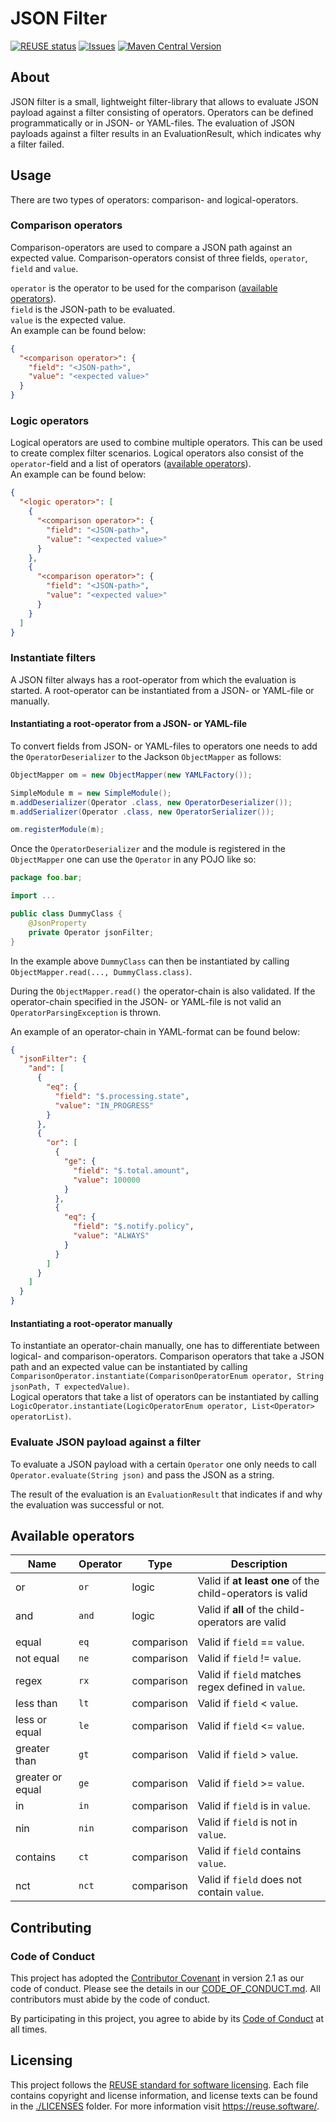 <!--
SPDX-FileCopyrightText: 2023 Deutsche Telekom AG

SPDX-License-Identifier: CC0-1.0    
-->

# JSON Filter <!-- omit in toc -->
[![REUSE status](https://api.reuse.software/badge/github.com/telekom/JSON-Filter)](https://api.reuse.software/info/github.com/telekom/JSON-Filter)
[![Issues](https://img.shields.io/github/issues/telekom/JSON-Filter?style=flat)](https://github.com/telekom/JSON-Filter/issues)
[![Maven Central Version](https://img.shields.io/maven-central/v/de.telekom/json-filter)](https://central.sonatype.com/artifact/de.telekom/json-filter)


## About

JSON filter is a small, lightweight filter-library that allows to evaluate JSON payload against a filter consisting of
operators.
Operators can be defined programmatically or in JSON- or YAML-files.
The evaluation of JSON payloads against a filter results in an EvaluationResult, which indicates why a filter failed.

## Usage

There are two types of operators: comparison- and logical-operators.

### Comparison operators

Comparison-operators are used to compare a JSON path against an expected value.
Comparison-operators consist of three fields, `operator`, `field` and `value`.

`operator` is the operator to be used for the comparison ([available operators](#available-operators)).  
`field` is the JSON-path to be evaluated.  
`value` is the expected value.  
An example can be found below:

```json
{
  "<comparison operator>": {
    "field": "<JSON-path>",
    "value": "<expected value>"
  }
}
```

### Logic operators

Logical operators are used to combine multiple operators.
This can be used to create complex filter scenarios.
Logical operators also consist of the `operator`-field and a list of
operators ([available operators](#available-operators)).  
An example can be found below:

```json
{
  "<logic operator>": [
    {
      "<comparison operator>": {
        "field": "<JSON-path>",
        "value": "<expected value>"
      }
    },
    {
      "<comparison operator>": {
        "field": "<JSON-path>",
        "value": "<expected value>"
      }
    }
  ]
}
```

### Instantiate filters

A JSON filter always has a root-operator from which the evaluation is started.
A root-operator can be instantiated from a JSON- or YAML-file or manually.

#### Instantiating a root-operator from a JSON- or YAML-file

To convert fields from JSON- or YAML-files to operators one needs to add the `OperatorDeserializer` to the Jackson
`ObjectMapper` as follows:

```java
ObjectMapper om = new ObjectMapper(new YAMLFactory());

SimpleModule m = new SimpleModule();
m.addDeserializer(Operator .class, new OperatorDeserializer());
m.addSerializer(Operator .class, new OperatorSerializer());

om.registerModule(m);
```

Once the `OperatorDeserializer` and the module is registered in the `ObjectMapper` one can use the `Operator` in any
POJO like so:

```java
package foo.bar;

import ...

public class DummyClass {
    @JsonProperty
    private Operator jsonFilter;
}
```

In the example above `DummyClass` can then be instantiated by calling `ObjectMapper.read(..., DummyClass.class)`.

During the `ObjectMapper.read()` the operator-chain is also validated.
If the operator-chain specified in the JSON- or YAML-file is not valid an `OperatorParsingException` is thrown.

An example of an operator-chain in YAML-format can be found below:

```json
{
  "jsonFilter": {
    "and": [
      {
        "eq": {
          "field": "$.processing.state",
          "value": "IN_PROGRESS"
        }
      },
      {
        "or": [
          {
            "ge": {
              "field": "$.total.amount",
              "value": 100000
            }
          },
          {
            "eq": {
              "field": "$.notify.policy",
              "value": "ALWAYS"
            }
          }
        ]
      }
    ]
  }
}
```

#### Instantiating a root-operator manually

To instantiate an operator-chain manually, one has to differentiate between logical- and comparison-operators.
Comparison operators that take a JSON path and an expected value can be instantiated by
calling `ComparisonOperator.instantiate(ComparisonOperatorEnum operator, String jsonPath, T expectedValue)`.  
Logical operators that take a list of operators can be instantiated by
calling `LogicOperator.instantiate(LogicOperatorEnum operator, List<Operator> operatorList)`.

### Evaluate JSON payload against a filter

To evaluate a JSON payload with a certain `Operator` one only needs to call `Operator.evaluate(String json)`
and pass the JSON as a string.

The result of the evaluation is an `EvaluationResult` that indicates if and why the evaluation was successful or not.

## Available operators

| Name             | Operator | Type       | Description                                               |
|------------------|----------|------------|-----------------------------------------------------------|
| or               | `or`     | logic      | Valid if **at least one** of the child-operators is valid |
| and              | `and`    | logic      | Valid if **all** of the child-operators are valid         |
|                  |          |            |                                                           |
| equal            | `eq`     | comparison | Valid if `field` == `value`.                              |
| not equal        | `ne`     | comparison | Valid if `field` != `value`.                              |
| regex            | `rx`     | comparison | Valid if `field` matches regex defined in `value`.        |
| less than        | `lt`     | comparison | Valid if `field` < `value`.                               |
| less or equal    | `le`     | comparison | Valid if `field` <= `value`.                              |
| greater than     | `gt`     | comparison | Valid if `field` >  `value`.                              |
| greater or equal | `ge`     | comparison | Valid if `field` >= `value`.                              |
| in               | `in`     | comparison | Valid if `field` is in `value`.                           |
| nin              | `nin`    | comparison | Valid if `field` is not in `value`.                       |
| contains         | `ct`     | comparison | Valid if `field` contains `value`.                        |
| nct              | `nct`    | comparison | Valid if `field` does not contain `value`.                |

## Contributing

### Code of Conduct

This project has adopted the [Contributor Covenant](https://www.contributor-covenant.org/) in version 2.1 as our code of conduct. Please see the details in our [CODE_OF_CONDUCT.md](CODE_OF_CONDUCT.md). All contributors must abide by the code of conduct.

By participating in this project, you agree to abide by its [Code of Conduct](./CODE_OF_CONDUCT.md) at all times.

## Licensing

This project follows the [REUSE standard for software licensing](https://reuse.software/).
Each file contains copyright and license information, and license texts can be found in the [./LICENSES](./LICENSES) folder. For more information visit https://reuse.software/.
